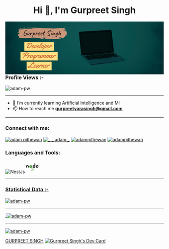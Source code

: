 <h1 align="center">Hi 👋, I'm Gurpreet Singh</h1>

<img align="right" alt="Coding" width="1000" src="https://github.com/gurpreetSingh4/gurpreetSingh4/blob/main/image.png">
<hr></hr>

<p align="right"> <h3>Profile Views :-</h3> <img src="https://komarev.com/ghpvc/?username=gurpreetSingh4&label=Profile%20views&color=0e75b6&style=flat"
    alt="adam-pw" /> 
  </p>
  
<hr></hr>


- 🌱 I’m currently learning Artificial Intelligence and Ml 
- 📫 How to reach me **gurpreetyarasingh@gmail.com**
<hr></hr>
<h3 align="left">Connect with me:</h3>
<p align="left">
  <a href="https://www.linkedin.com/in/gurpreet-singh-1a3bb4296/" target="blank"><img align="center"
      src="https://raw.githubusercontent.com/rahuldkjain/github-profile-readme-generator/master/src/images/icons/Social/linked-in-alt.svg"
      alt="adam pithewan" height="30" width="40" /></a>
  <a href="https://www.instagram.com/gurpreet_yara/" target="blank"><img align="center"
      src="https://raw.githubusercontent.com/rahuldkjain/github-profile-readme-generator/master/src/images/icons/Social/instagram.svg"
      alt="_._.adam._" height="30" width="40" /></a>
  <a href="https://leetcode.com/gurpreetyarasingh/" target="blank"><img align="center"
      src="https://raw.githubusercontent.com/rahuldkjain/github-profile-readme-generator/master/src/images/icons/Social/leet-code.svg"
      alt="adampithewan" height="30" width="40" /></a>
 <a href="https://twitter.com/Gurpreet3915" target="blank"><img align="center"
      src="https://raw.githubusercontent.com/rahuldkjain/github-profile-readme-generator/master/src/images/icons/Social/twitter.svg"
      alt="adampithewan" height="30" width="40" /></a>
</p>

<h3 align="left">Languages and Tools:</h3>
<p align="left">
    <img src="https://nestjs.com/logo-small-gradient.d792062c.svg"
      alt="NestJs" width="40" height="40" /> </a> <a href="https://nestjs.com/" target="_blank"
    rel="noreferrer">
           <img
      src="https://raw.githubusercontent.com/devicons/devicon/master/icons/nodejs/nodejs-original-wordmark.svg"
      alt="nodejs" width="40" height="40" /> </a>
           </a> <a href="https://www.w3schools.com/cpp/" target="_blank" rel="noreferrer">
               
    
    
<hr style={{color:'#000'}}></hr>
<h3>Statistical Data :-</h3>
<p><img align="center"
    src="https://github-readme-stats.vercel.app/api/top-langs?username=gurpreetSingh4&show_icons=true&locale=en&bg_color=0d1117&text_color=ffffff&layout=compact"
    alt="adam-pw" 
    bg_color=#808080/></p>
<hr style={{color:'#000'}}></hr>

<p>&nbsp;<img align="center" src="https://github-readme-stats.vercel.app/api?username=gurpreetSingh4&show_icons=true&locale=en&bg_color=0d1117&text_color=ffffff&repo=convoychat"
    alt="adam-pw" /></p>
<hr></hr>

<p><img align="center" src="https://github-readme-streak-stats.herokuapp.com/?user=gurpreetSingh4&theme=dark&background=0d1117&date_format=M%20j%5B%2C%20Y%5D" alt="adam-pw" /></p>
      


[GURPREET SINGH](https://github.com/gurpreetSingh4)
<a href="https://app.daily.dev/gurpreetsingh4"><img src="https://api.daily.dev/devcards/3163f5266be046729c16e73056befe51.png?r=yps" width="400" alt="Gurpreet Singh's Dev Card"/></a>
